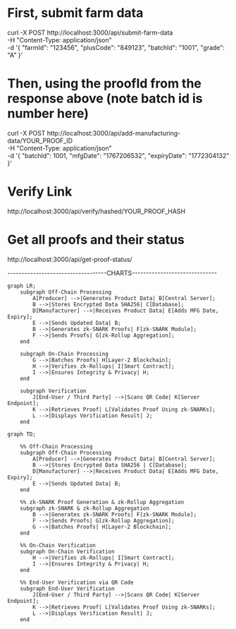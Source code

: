 # First, submit farm data

curl -X POST http://localhost:3000/api/submit-farm-data \
-H "Content-Type: application/json" \
-d '{
"farmId": "123456",
"plusCode": "849123",
"batchId": "1001",
"grade": "A"
}'

# Then, using the proofId from the response above (note batch id is number here)

curl -X POST http://localhost:3000/api/add-manufacturing-data/YOUR_PROOF_ID \
-H "Content-Type: application/json" \
-d '{
"batchId": 1001,
"mfgDate": "1767206532",
"expiryDate": "1772304132"
}'

# Verify Link

http://localhost:3000/api/verify/hashed/YOUR_PROOF_HASH

# Get all proofs and their status

http://localhost:3000/api/get-proof-status/

-----------------------------------CHARTS------------------------------

```mermaid
graph LR;
    subgraph Off-Chain Processing
        A[Producer] -->|Generates Product Data| B[Central Server];
        B -->|Stores Encrypted Data SHA256| C[Database];
        D[Manufacturer] -->|Receives Product Data| E[Adds MFG Date, Expiry];
        E -->|Sends Updated Data| B;
        B -->|Generates zk-SNARK Proofs| F[zk-SNARK Module];
        F -->|Sends Proofs| G[zk-Rollup Aggregation];
    end

    subgraph On-Chain Processing
        G -->|Batches Proofs| H[Layer-2 Blockchain];
        H -->|Verifies zk-Rollups| I[Smart Contract];
        I -->|Ensures Integrity & Privacy| H;
    end

    subgraph Verification
        J[End-User / Third Party] -->|Scans QR Code| K[Server Endpoint];
        K -->|Retrieves Proof| L[Validates Proof Using zk-SNARKs];
        L -->|Displays Verification Result| J;
    end
```

```mermaid
graph TD;

    %% Off-Chain Processing
    subgraph Off-Chain Processing
        A[Producer] -->|Generates Product Data| B[Central Server];
        B -->|Stores Encrypted Data SHA256 | C[Database];
        D[Manufacturer] -->|Receives Product Data| E[Adds MFG Date, Expiry];
        E -->|Sends Updated Data| B;
    end

    %% zk-SNARK Proof Generation & zk-Rollup Aggregation
    subgraph zk-SNARK & zk-Rollup Aggregation
        B -->|Generates zk-SNARK Proofs| F[zk-SNARK Module];
        F -->|Sends Proofs| G[zk-Rollup Aggregation];
        G -->|Batches Proofs| H[Layer-2 Blockchain];
    end

    %% On-Chain Verification
    subgraph On-Chain Verification
        H -->|Verifies zk-Rollups| I[Smart Contract];
        I -->|Ensures Integrity & Privacy| H;
    end

    %% End-User Verification via QR Code
    subgraph End-User Verification
        J[End-User / Third Party] -->|Scans QR Code| K[Server Endpoint];
        K -->|Retrieves Proof| L[Validates Proof Using zk-SNARKs];
        L -->|Displays Verification Result| J;
    end
```
